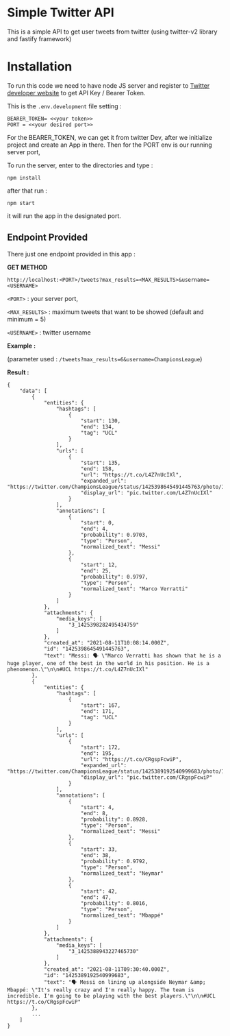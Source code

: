 # Simple Twitter API
This is a simple API to get user tweets from twitter (using twitter-v2 library and fastify framework)

# Installation
To run this code we need to have node JS server and register to [Twitter developer website](https://developer.twitter.com/en/docs/twitter-api/early-access) to get API Key / Bearer Token.

This is the `.env.development` file setting :
```
BEARER_TOKEN= <<your token>>
PORT = <<your desired port>>
```
For the BEARER_TOKEN, we can get it from twitter Dev, after we initialize project and create an App in there. Then for the PORT env is our running server port, 


To run the server, enter to the directories and type :

`npm install`

after that run : 

`npm start`

it will run the app in the designated port.

## Endpoint Provided
There just one endpoint provided in this app :

**GET METHOD** 

`http://localhost:<PORT>/tweets?max_results=<MAX_RESULTS>&username=<USERNAME>`

`<PORT>` : your server port,

`<MAX_RESULTS>` : maximum tweets that want to be showed (default and minimum = 5)

`<USERNAME>` : twitter username

**Example :**

(parameter used : `/tweets?max_results=6&username=ChampionsLeague`)

**Result :**
```
{
    "data": [
        {
            "entities": {
                "hashtags": [
                    {
                        "start": 130,
                        "end": 134,
                        "tag": "UCL"
                    }
                ],
                "urls": [
                    {
                        "start": 135,
                        "end": 158,
                        "url": "https://t.co/L4Z7nUcIXl",
                        "expanded_url": "https://twitter.com/ChampionsLeague/status/1425398645491445763/photo/1",
                        "display_url": "pic.twitter.com/L4Z7nUcIXl"
                    }
                ],
                "annotations": [
                    {
                        "start": 0,
                        "end": 4,
                        "probability": 0.9703,
                        "type": "Person",
                        "normalized_text": "Messi"
                    },
                    {
                        "start": 12,
                        "end": 25,
                        "probability": 0.9797,
                        "type": "Person",
                        "normalized_text": "Marco Verratti"
                    }
                ]
            },
            "attachments": {
                "media_keys": [
                    "3_1425398282495434759"
                ]
            },
            "created_at": "2021-08-11T10:08:14.000Z",
            "id": "1425398645491445763",
            "text": "Messi: 🗣️ \"Marco Verratti has shown that he is a huge player, one of the best in the world in his position. He is a phenomenon.\"\n\n#UCL https://t.co/L4Z7nUcIXl"
        },
        {
            "entities": {
                "hashtags": [
                    {
                        "start": 167,
                        "end": 171,
                        "tag": "UCL"
                    }
                ],
                "urls": [
                    {
                        "start": 172,
                        "end": 195,
                        "url": "https://t.co/CRgspFcwiP",
                        "expanded_url": "https://twitter.com/ChampionsLeague/status/1425389192540999683/photo/1",
                        "display_url": "pic.twitter.com/CRgspFcwiP"
                    }
                ],
                "annotations": [
                    {
                        "start": 4,
                        "end": 8,
                        "probability": 0.8928,
                        "type": "Person",
                        "normalized_text": "Messi"
                    },
                    {
                        "start": 33,
                        "end": 38,
                        "probability": 0.9792,
                        "type": "Person",
                        "normalized_text": "Neymar"
                    },
                    {
                        "start": 42,
                        "end": 47,
                        "probability": 0.8016,
                        "type": "Person",
                        "normalized_text": "Mbappé"
                    }
                ]
            },
            "attachments": {
                "media_keys": [
                    "3_1425388943227465730"
                ]
            },
            "created_at": "2021-08-11T09:30:40.000Z",
            "id": "1425389192540999683",
            "text": "🗣️ Messi on lining up alongside Neymar &amp; Mbappé: \"It's really crazy and I'm really happy. The team is incredible. I'm going to be playing with the best players.\"\n\n#UCL https://t.co/CRgspFcwiP"
        },
        ...
    ]
}
```
